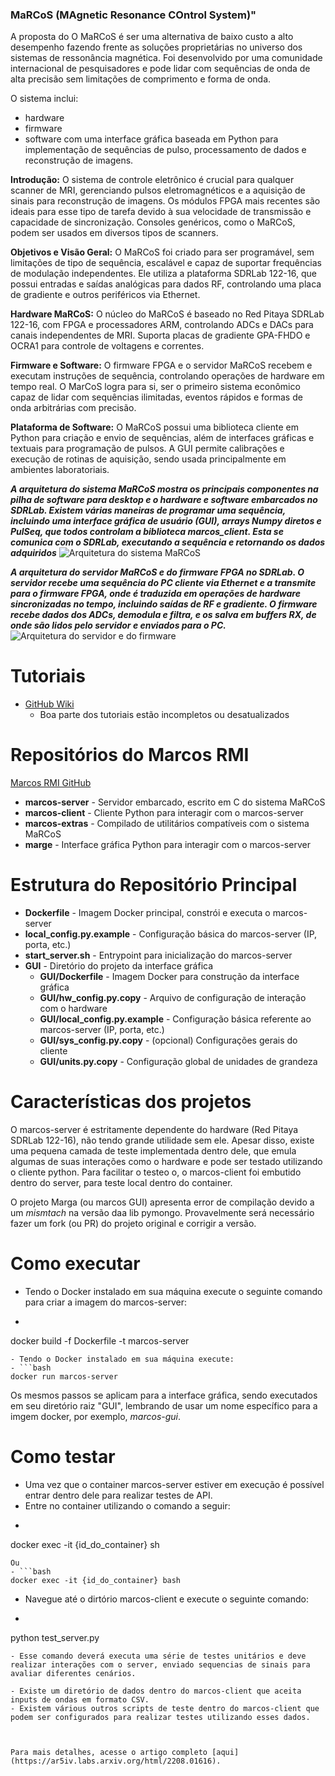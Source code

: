 
### MaRCoS (MAgnetic Resonance COntrol System)"


A proposta do O MaRCoS é ser uma alternativa de baixo custo a alto desempenho fazendo frente as soluções proprietárias no universo dos sistemas de ressonância magnética.
Foi desenvolvido por uma comunidade internacional de pesquisadores e pode lidar com sequências de onda de alta precisão sem limitações de comprimento e forma de onda. 

O sistema inclui: 
- hardware
- firmware
- software com uma interface gráfica baseada em Python para implementação de sequências de pulso, processamento de dados e reconstrução de imagens.

**Introdução:**
O sistema de controle eletrônico é crucial para qualquer scanner de MRI, gerenciando pulsos eletromagnéticos e a aquisição de sinais para reconstrução de imagens. 
Os módulos FPGA mais recentes são ideais para esse tipo de tarefa devido à sua velocidade de transmissão e capacidade de sincronização. 
Consoles genéricos, como o MaRCoS, podem ser usados em diversos tipos de scanners.

**Objetivos e Visão Geral:**
O MaRCoS foi criado para ser programável, sem limitações de tipo de sequência, escalável e capaz de suportar frequências de modulação independentes. Ele utiliza a plataforma SDRLab 122-16, que possui entradas e saídas analógicas para dados RF, controlando uma placa de gradiente e outros periféricos via Ethernet.

**Hardware MaRCoS:**
O núcleo do MaRCoS é baseado no Red Pitaya SDRLab 122-16, com FPGA e processadores ARM, controlando ADCs e DACs para canais independentes de MRI. Suporta placas de gradiente GPA-FHDO e OCRA1 para controle de voltagens e correntes.

**Firmware e Software:**
O firmware FPGA e o servidor MaRCoS recebem e executam instruções de sequência, controlando operações de hardware em tempo real. O MarCoS logra para si, ser o primeiro sistema econômico capaz de lidar com sequências ilimitadas, eventos rápidos e formas de onda arbitrárias com precisão.

**Plataforma de Software:**
O MaRCoS possui uma biblioteca cliente em Python para criação e envio de sequências, além de interfaces gráficas e textuais para programação de pulsos. A GUI permite calibrações e execução de rotinas de aquisição, sendo usada principalmente em ambientes laboratoriais.

***A arquitetura do sistema MaRCoS mostra os principais componentes na pilha de software para desktop e o hardware e software embarcados no SDRLab. Existem várias maneiras de programar uma sequência, incluindo uma interface gráfica de usuário (GUI), arrays Numpy diretos e PulSeq, que todos controlam a biblioteca marcos_client. Esta se comunica com o SDRLab, executando a sequência e retornando os dados adquiridos***
![Arquitetura do sistema MaRCoS](https://ar5iv.labs.arxiv.org/html/2208.01616/assets/x1.png)

***A arquitetura do servidor MaRCoS e do firmware FPGA no SDRLab. O servidor recebe uma sequência do PC cliente via Ethernet e a transmite para o firmware FPGA, onde é traduzida em operações de hardware sincronizadas no tempo, incluindo saídas de RF e gradiente. O firmware recebe dados dos ADCs, demodula e filtra, e os salva em buffers RX, de onde são lidos pelo servidor e enviados para o PC.***
![Arquitetura do servidor e do firmware](https://ar5iv.labs.arxiv.org/html/2208.01616/assets/x3.png)

# Tutoriais
- [GitHub Wiki](https://github.com/vnegnev/marcos_extras/wiki)
  - Boa parte dos tutoriais estão incompletos ou desatualizados

# Repositórios do Marcos RMI
[Marcos RMI GitHub](https://github.com/marcos-mri)

- **marcos-server** - Servidor embarcado, escrito em C do sistema MaRCoS
- **marcos-client** - Cliente Python para interagir com o marcos-server
- **marcos-extras** - Compilado de utilitários compatíveis com o sistema MaRCoS
- **marge** - Interface gráfica Python para interagir com o marcos-server

# Estrutura do Repositório Principal
- **Dockerfile** - Imagem Docker principal, constrói e executa o marcos-server
- **local_config.py.example** - Configuração básica do marcos-server (IP, porta, etc.)
- **start_server.sh** - Entrypoint para inicialização do marcos-server
- **GUI** - Diretório do projeto da interface gráfica
  - **GUI/Dockerfile** - Imagem Docker para construção da interface gráfica
  - **GUI/hw_config.py.copy** - Arquivo de configuração de interação com o hardware
  - **GUI/local_config.py.example** - Configuração básica referente ao marcos-server (IP, porta, etc.)
  - **GUI/sys_config.py.copy** - (opcional) Configurações gerais do cliente
  - **GUI/units.py.copy** - Configuração global de unidades de grandeza

# Características dos projetos
O marcos-server é estritamente dependente do hardware (Red Pitaya SDRLab 122-16), não tendo grande utilidade sem ele.
Apesar disso, existe uma pequena camada de teste implementada dentro dele, que emula algumas de suas interações como o hardware e pode ser testado utilizando o cliente python.
Para facilitar o testeo o, o marcos-client foi embutido dentro do server, para teste local dentro do container.

O projeto Marga (ou marcos GUI) apresenta error de compilação devido a um _mismtach_ na versão daa lib pymongo.
Provavelmente será necessário fazer um fork (ou PR) do projeto original e corrigir a versão.

# Como executar
- Tendo o Docker instalado em sua máquina execute o seguinte comando para criar a imagem do marcos-server:
- ```bash
docker build -f Dockerfile -t marcos-server
```
- Tendo o Docker instalado em sua máquina execute:
- ```bash
docker run marcos-server
```

Os mesmos passos se aplicam para a interface gráfica, sendo executados em seu diretório raiz "GUI", lembrando de usar um nome específico para a imgem docker, por exemplo, *marcos-gui*.

# Como testar
- Uma vez que o container marcos-server estiver em execução é possível entrar dentro dele para realizar testes de API.
- Entre no container utilizando o comando a seguir:
- ```bash
docker exec -it {id_do_container} sh
```
Ou
- ```bash
docker exec -it {id_do_container} bash
```
- Navegue até o dirtório marcos-client e execute o seguinte comando:
- ```bash
python test_server.py
```
- Esse comando deverá executa uma série de testes unitários e deve realizar interações com o server, enviado sequencias de sinais para avaliar diferentes cenários.

- Existe um diretório de dados dentro do marcos-client que aceita inputs de ondas em formato CSV.
- Existem várious outros scripts de teste dentro do marcos-client que podem ser configurados para realizar testes utilizando esses dados.



Para mais detalhes, acesse o artigo completo [aqui](https://ar5iv.labs.arxiv.org/html/2208.01616).
